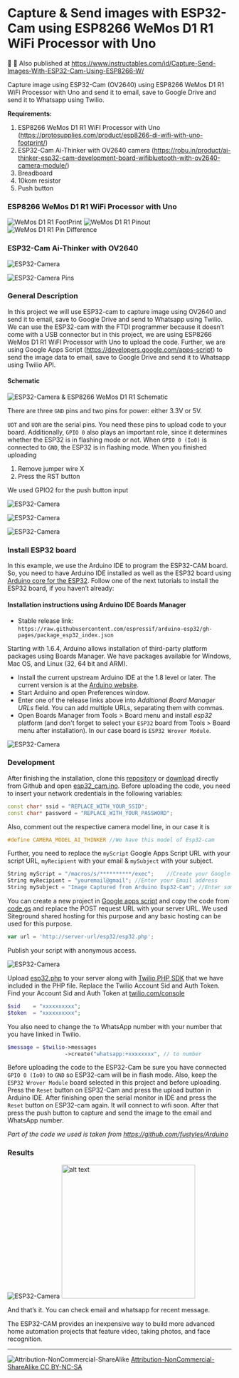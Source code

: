 # Capture & Send images with ESP32-Cam using ESP8266 WeMos D1 R1 WiFi Processor with Uno

:tada: :confetti_ball: Also published at https://www.instructables.com/id/Capture-Send-Images-With-ESP32-Cam-Using-ESP8266-W/

Capture image using ESP32-Cam (OV2640) using ESP8266 WeMos D1 R1 WiFi Processor with Uno and send it to email, save to Google Drive and send it to Whatsapp using Twilio.


<b>Requirements:</b>
1. ESP8266 WeMos D1 R1 WiFI Processor with Uno  (https://protosupplies.com/product/esp8266-di-wifi-with-uno-footprint/)
2. ESP32-Cam Ai-Thinker with OV2640 camera (https://robu.in/product/ai-thinker-esp32-cam-development-board-wifibluetooth-with-ov2640-camera-module/)
3. Breadboard
4. 10kom resistor
5. Push button

### ESP8266 WeMos D1 R1 WiFi Processor with Uno

![WeMos D1 R1 FootPrint](https://github.com/jimi008/ESP32-Cam-using-WeMos-D1-R1/blob/master/Readme-images/ESP8266-D1-WiFi-with-UNO-Footprint-Top.jpg
)
![WeMos D1 R1 Pinout](https://github.com/jimi008/ESP32-Cam-using-WeMos-D1-R1/blob/master/Readme-images/ESP8266-D1-R1-Pinout-2.jpg
)
![WeMos D1 R1 Pin Difference](https://github.com/jimi008/ESP32-Cam-using-WeMos-D1-R1/blob/master/Readme-images/Wemos-D1-Pin-Differences.pdf%20(1).jpg
)

### ESP32-Cam Ai-Thinker with OV2640

![ESP32-Camera](https://github.com/jimi008/ESP32-Cam-using-WeMos-D1-R1/blob/master/Readme-images/esp32-cam.png
)

![ESP32-Camera Pins](https://github.com/jimi008/ESP32-Cam-using-WeMos-D1-R1/blob/master/Readme-images/esp32_camera_pins.jpg
)

### General Description

In this project we will use ESP32-cam to capture image using OV2640 and send it to email, save to Google Drive and send to Whatsapp using Twilio. We can use the ESP32-cam with the FTDI programmer because it doesn’t come with a USB connector but in this project, we are using ESP8266 WeMos D1 R1 WiFI Processor with Uno to upload the code. Further, we are using Google Apps Script (https://developers.google.com/apps-script) to send the image data to email, save to Google Drive and send it to Whatsapp using Twilio API.

#### Schematic 
![ESP32-Camera & ESP8266 WeMos D1 R1 Schematic](https://github.com/jimi008/ESP32-Cam-using-WeMos-D1-R1/blob/master/Readme-images/Schematic%20.png
)

There are three `GND` pins and two pins for power: either 3.3V or 5V.

`UOT` and `UOR` are the serial pins. You need these pins to upload code to your board. Additionally, `GPIO 0` also plays an important role, since it determines whether the ESP32 is in flashing mode or not. When `GPIO 0 (Io0)` is connected to `GND`, the ESP32 is in flashing mode. When you finished uploading 
1. Remove jumper wire  X
2. Press the RST button 

We used GPIO2 for the push button input

![ESP32-Camera](https://github.com/jimi008/ESP32-Cam-using-WeMos-D1-R1/blob/a474ff55644356018ad69ff5a604c345db788602/bazaar1003541_esp32cam3.jpg
)

![ESP32-Camera](https://github.com/jimi008/ESP32-Cam-using-WeMos-D1-R1/blob/a474ff55644356018ad69ff5a604c345db788602/bazaar1003542_esp32cam2.jpg
)

![ESP32-Camera](https://github.com/jimi008/ESP32-Cam-using-WeMos-D1-R1/blob/master/Readme-images/connections.jpeg
)

### Install ESP32 board
In this example, we use the Arduino IDE to program the ESP32-CAM board. So, you need to have Arduino IDE installed as well as the ESP32 board using [Arduino core for the ESP32](https://github.com/espressif/arduino-esp32). Follow one of the next tutorials to install the ESP32 board, if you haven’t already:

#### Installation instructions using Arduino IDE Boards Manager

- Stable release link: `https://raw.githubusercontent.com/espressif/arduino-esp32/gh-pages/package_esp32_index.json`

Starting with 1.6.4, Arduino allows installation of third-party platform packages using Boards Manager. We have packages available for Windows, Mac OS, and Linux (32, 64 bit and ARM).

- Install the current upstream Arduino IDE at the 1.8 level or later. The current version is at the [Arduino website](http://www.arduino.cc/en/main/software).
- Start Arduino and open Preferences window.
- Enter one of the release links above into *Additional Board Manager URLs* field. You can add multiple URLs, separating them with commas.
- Open Boards Manager from Tools > Board menu and install *esp32* platform (and don't forget to select your `ESP32` board from Tools > Board menu after installation). In our case board is `ESP32 Wrover Module`.

![ESP32-Camera](https://github.com/jimi008/ESP32-Cam-using-WeMos-D1-R1/blob/master/Readme-images/arduino-ide.png
)

### Development

After finishing the installation, clone this [repository](https://github.com/jimi008/ESP32-Cam-using-WeMos-D1-R1) or [download](https://github.com/jimi008/ESP32-Cam-using-WeMos-D1-R1/archive/master.zip) directly from Github and open [esp32_cam.ino](esp32_cam.ino). Before uploading the code, you need to insert your network credentials in the following variables:
```c++
const char* ssid = "REPLACE_WITH_YOUR_SSID";
const char* password = "REPLACE_WITH_YOUR_PASSWORD";
```
Also, comment out the respective camera model line, in our case it is
```c++
#define CAMERA_MODEL_AI_THINKER //We have this model of Esp32-cam
```
Further, you need to replace the `myScript` Google Apps Script URL with your script URL, `myRecipient` with your email & `mySubject` with your subject.
```c++
String myScript = "/macros/s/**********/exec";    //Create your Google Apps Script and replace the "myScript" path.
String myRecipient = "youremail@gmail"; //Enter your Email address
String mySubject = "Image Captured from Arduino Esp32-Cam"; //Enter some subject
```        
You can create a new project in [Google apps script](https://script.google.com/home/my) and copy the code from [code.gs](Code.gs) and replace the POST request URL with your server URL. We used Siteground shared hosting for this purpose and any basic hosting can be used for this purpose. 
```javascript
var url = 'http://server-url/esp32/esp32.php';
```
Publish your script with anonymous access.

![ESP32-Camera](https://github.com/jimi008/ESP32-Cam-using-WeMos-D1-R1/blob/master/Readme-images/deploy.jpg
)

Upload [esp32.php](esp32.php) to your server along with [Twilio PHP SDK](https://github.com/twilio/twilio-php/archive/master.zip) that we have included in the PHP file. Replace the Twilio Account Sid and Auth Token. Find your Account Sid and Auth Token at [twilio.com/console](https://twilio.com/console)
```php
$sid    = "xxxxxxxxxx";
$token  = "xxxxxxxxxx";
```
You also need to change the `To` WhatsApp number with your number that you have linked in Twilio. 
```php
$message = $twilio->messages
                  ->create("whatsapp:+xxxxxxxx", // to number
```
Before uploading the code to the ESP32-Cam be sure you have connected `GPIO 0 (Io0)` to `GND` so ESP32-cam will be in flash mode. Also, keep the `ESP32 Wrover Module` board selected in this project and before uploading. Press the `Reset` button on ESP32-Cam and press the upload button in Arduino IDE. After finishing open the serial monitor in IDE and press the `Reset` button on ESP32-cam again. It will connect to wifi soon. After that press the push button to capture and send the image to the email and WhatsApp number. 

*Part of the code we used is taken from https://github.com/fustyles/Arduino*

### Results

![ESP32-Camera](https://github.com/jimi008/ESP32-Cam-using-WeMos-D1-R1/blob/master/Readme-images/email-from-esp32-cam.png
)
<img src="https://github.com/jimi008/ESP32-Cam-using-WeMos-D1-R1/blob/master/Readme-images/SmartSelect_20200128-203843_WhatsApp.jpg" alt="alt text" width="300">

And that’s it. You can check email and whatsapp for recent message. 

The ESP32-CAM provides an inexpensive way to build more advanced home automation projects that feature video, taking photos, and face recognition.

<hr />

![Attribution-NonCommercial-ShareAlike](https://licensebuttons.net/l/by-nc-sa/3.0/88x31.png)
[Attribution-NonCommercial-ShareAlike
CC BY-NC-SA](https://creativecommons.org/licenses/by-nc-sa/4.0/)
